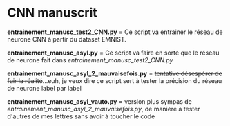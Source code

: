 # CNN manuscrit

**entrainement_manusc_test2_CNN.py** = Ce script va entrainer le réseau de neurone CNN à partir du dataset EMNIST.

**entrainement_manusc_asyl.py** = Ce script va faire en sorte que le réseau de neurone fait dans *entrainement_manusc_test2_CNN.py* 

**entrainement_manusc_asyl_2_mauvaisefois.py** = ~~tentative désespérer de fuir la réalité~~...euh, je veux dire ce script sert à tester la précision du réseau de neurone label par label

**entrainement_manusc_asyl_vauto.py** = version plus sympas de *entrainement_manusc_asyl_2_mauvaisefois.py*, de manière à tester d'autres de mes lettres sans avoir à toucher le code
